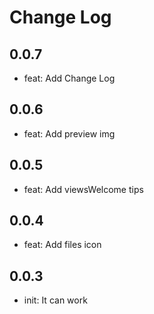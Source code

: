 # Change Log

## 0.0.7 
- feat: Add Change Log

## 0.0.6
- feat: Add preview img

## 0.0.5
- feat: Add viewsWelcome tips

## 0.0.4
- feat: Add files icon

## 0.0.3
- init: It can work
